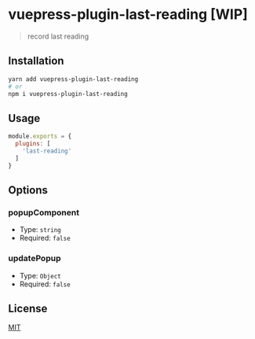 # vuepress-plugin-last-reading [WIP]

> record last reading

## Installation

``` sh
yarn add vuepress-plugin-last-reading
# or
npm i vuepress-plugin-last-reading
```

## Usage

``` js
module.exports = {
  plugins: [
    'last-reading'
  ]
}
```

## Options

### popupComponent
- Type: `string`
- Required: `false`

### updatePopup
- Type: `Object`
- Required: `false`

## License

[MIT](http://opensource.org/licenses/MIT)
